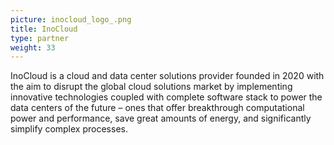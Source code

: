 ```yaml
---
picture: inocloud_logo_.png
title: InoCloud
type: partner
weight: 33
---
```


InoCloud is a cloud and data center solutions provider founded in 2020 with the aim to disrupt the global cloud solutions market by implementing innovative technologies coupled with complete software stack to power the data centers of the future – ones that offer breakthrough computational power and performance, save great amounts of energy, and significantly simplify complex processes.